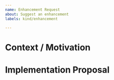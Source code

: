```yaml
---
name: Enhancement Request
about: Suggest an enhancement
labels: kind/enhancement

---
```


# Context / Motivation

# Implementation Proposal
